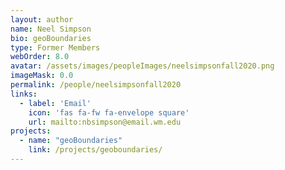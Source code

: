 ```yaml
---
layout: author
name: Neel Simpson
bio: geoBoundaries
type: Former Members
webOrder: 8.0
avatar: /assets/images/peopleImages/neelsimpsonfall2020.png
imageMask: 0.0
permalink: /people/neelsimpsonfall2020
links:
  - label: 'Email'
    icon: 'fas fa-fw fa-envelope square'
    url: mailto:nbsimpson@email.wm.edu
projects:
  - name: "geoBoundaries"
    link: /projects/geoboundaries/
---
```

